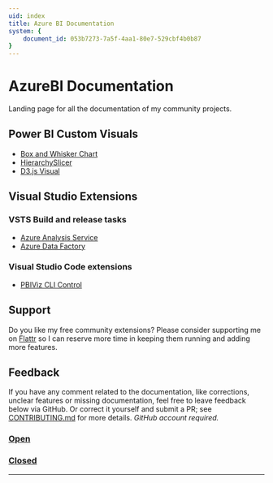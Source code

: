 ```yaml
---
uid: index
title: Azure BI Documentation
system: {
    document_id: 053b7273-7a5f-4aa1-80e7-529cbf4b0b87
}
---
```

# AzureBI Documentation

Landing page for all the documentation of my community projects.

## Power BI Custom Visuals

- [Box and Whisker Chart](xref:pbi/boxandwhisker/overview)
- [HierarchySlicer](xref:pbi/hierarchyslicer/overview)
- [D3.js Visual](xref:pbi/d3js/overview)

## Visual Studio Extensions

### VSTS Build and release tasks

- [Azure Analysis Service](xref:vsts/azureanalysisservice/overview)
- [Azure Data Factory](xref:vsts/azuredatafactory/overview)

### Visual Studio Code extensions

- [PBIViz CLI Control](xref:vscode/pbiviz/overview)


## Support
 
Do you like my free community extensions? Please consider supporting me on [Flattr](https://flattr.com.@liprec) so I can reserve more time in keeping them running and adding more features.

## Feedback

If you have any comment related to the documentation, like corrections, unclear features or missing documentation, feel free to leave feedback below via GitHub. Or correct it yourself and submit a PR; see [CONTRIBUTING.md](https://github.com/liprec/azurebi-docs/blob/master/.github/CONTRIBUTING.md) for more details.
*GitHub account required.*

### [**Open**](#tab/docs-open)

### [**Closed**](#tab/docs-closed)

***
